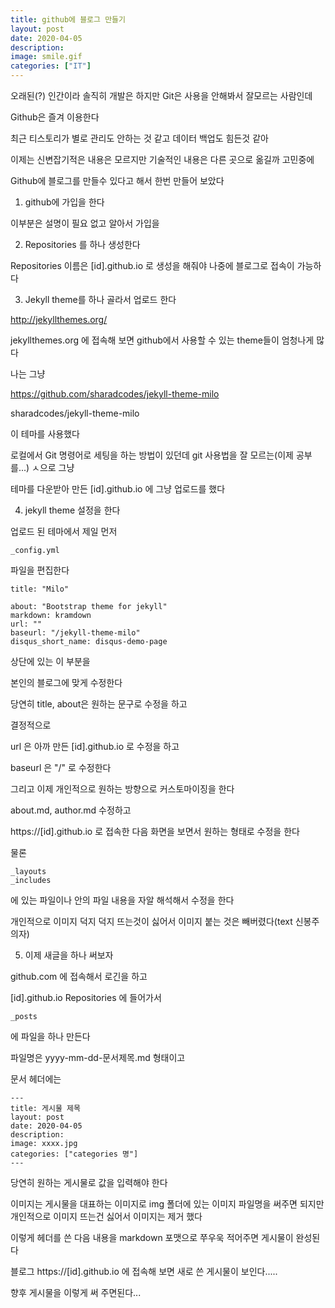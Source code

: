 ```yaml
---
title: github에 블로그 만들기
layout: post
date: 2020-04-05
description: 
image: smile.gif
categories: ["IT"]
---
```



오래된(?) 인간이라 솔직히 개발은 하지만 Git은 사용을 안해봐서 잘모르는 사람인데

Github은 즐겨 이용한다

최근 티스토리가 별로 관리도 안하는 것 같고 데이터 백업도 힘든것 같아

이제는 신변잡기적은 내용은 모르지만 기술적인 내용은 다른 곳으로 옮길까 고민중에

Github에 블로그를 만들수 있다고 해서 한번 만들어 보았다


1. github에 가입을 한다

이부분은 설명이 필요 없고 알아서 가입을

2. Repositories 를 하나 생성한다

Repositories 이름은 [id].github.io 로 생성을 해줘야 나중에 블로그로 접속이 가능하다

3. Jekyll theme를 하나 골라서 업로드 한다

http://jekyllthemes.org/

jekyllthemes.org 에 접속해 보면 github에서 사용할 수 있는 theme들이 엄청나게 많다

나는 그냥 

https://github.com/sharadcodes/jekyll-theme-milo

sharadcodes/jekyll-theme-milo

이 테마를 사용했다

로컬에서 Git 명령어로 세팅을 하는 방법이 있던데 git 사용법을 잘 모르는(이제 공부를...) ㅅ으로 그냥 

테마를 다운받아 만든 [id].github.io 에 그냥 업로드를 했다


4. jekyll theme 설정을 한다

업로드 된 테마에서 제일 먼저 

```
_config.yml 
```

파일을 편집한다

```
title: "Milo"

about: "Bootstrap theme for jekyll"
markdown: kramdown
url: ""
baseurl: "/jekyll-theme-milo"
disqus_short_name: disqus-demo-page
```

상단에 있는 이 부분을

본인의 블로그에 맞게 수정한다

당연히 title, about은 원하는 문구로 수정을 하고

결정적으로

url 은 아까 만든 [id].github.io 로 수정을 하고

baseurl 은 "/" 로 수정한다

 
그리고 이제 개인적으로 원하는 방향으로 커스토마이징을 한다 

about.md, author.md 수정하고

https://[id].github.io 로 접속한 다음 화면을 보면서 원하는 형태로 수정을 한다

물론
```
_layouts 
_includes
```

에 있는 파일이나  안의 파일 내용을 자알 해석해서 수정을 한다

개인적으로 이미지 덕지 덕지 뜨는것이 싫어서 이미지 붙는 것은 빼버렸다(text 신봉주의자)

5. 이제 새글을 하나 써보자

github.com 에 접속해서 로긴을 하고 

[id].github.io Repositories 에 들어가서 
```
_posts 
```

에 파일을 하나 만든다 

파일명은 yyyy-mm-dd-문서제목.md  형태이고

문서 헤더에는 
```
---
title: 게시물 제목
layout: post
date: 2020-04-05
description: 
image: xxxx.jpg
categories: ["categories 명"]
---
```
당연히 원하는 게시물로 값을 입력해야 한다

이미지는 게시물을 대표하는 이미지로 img 폴더에 있는 이미지 파일명을 써주면 되지만 개인적으로 이미지 뜨는건 싫어서 이미지는 제거 했다

이렇게 헤더를 쓴 다음 내용을 markdown 포맷으로 쭈우욱 적어주면 게시물이 완성된다

블로그 https://[id].github.io 에 접속해 보면 새로 쓴 게시물이 보인다.....

향후 게시물을 이렇게 써 주면된다...

